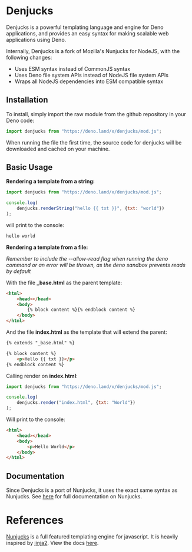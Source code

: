 # Denjucks

Denjucks is a powerful templating language and engine for Deno applications, and provides an easy syntax for making scalable web applications using Deno.

Internally, Denjucks is a fork of Mozilla's Nunjucks for NodeJS, with the following changes:

 * Uses ESM syntax instead of CommonJS syntax
 * Uses Deno file system APIs instead of NodeJS file system APIs
 * Wraps all NodeJS dependencies into ESM compatible syntax


## Installation

To install, simply import the raw module from the github repository in your Deno code:

```javascript
import denjucks from "https://deno.land/x/denjucks/mod.js";
```

When running the file the first time, the source code for denjucks will be downloaded and cached on your machine.


## Basic Usage

**Rendering a template from a string:**

```javascript
import denjucks from "https://deno.land/x/denjucks/mod.js";

console.log(
    denjucks.renderString("hello {{ txt }}", {txt: "world"})
);
```

will print to the console:

```javascript
hello world
```


**Rendering a template from a file:**

_Remember to include the --allow-read flag when running the deno command or an error will be thrown, as the deno sandbox prevents reads by default_

With the file **_base.html** as the parent template:

```html
<html>
    <head></head>
    <body>
        {% block content %}{% endblock content %}
    </body>
</html>
```

And the file **index.html** as the template that will extend the parent:

```html
{% extends "_base.html" %}

{% block content %}
    <p>Hello {{ txt }}</p>
{% endblock content %}
```

Calling render on **index.html**:

```javascript
import denjucks from "https://deno.land/x/denjucks/mod.js";

console.log(
    denjucks.render("index.html", {txt: "World"})
);
```

Will print to the console:

```html
<html>
    <head></head>
    <body>
        <p>Hello World</p>
    </body>
</html>
```


## Documentation

Since Denjucks is a port of Nunjucks, it uses the exact same syntax as Nunjucks. See [here](https://mozilla.github.io/nunjucks/) for full documentation on Nunjucks.


# References

[Nunjucks](https://mozilla.github.io/nunjucks/) is a full featured
templating engine for javascript. It is heavily inspired by
[jinja2](http://jinja.pocoo.org/). View the docs
[here](https://mozilla.github.io/nunjucks/).
